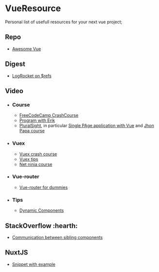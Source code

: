 # VueResource

Personal list of usefull resources for your next vue project;

## Repo


  - [Awesome Vue](https://github.com/vuejs/awesome-vue)

## Digest

  - [LogRocket on $refs](https://blog.logrocket.com/how-to-use-refs-to-access-your-application-dom-in-vue-js/)



## Video

- ### Course
  - [FreeCodeCamp CrashCourse](https://www.youtube.com/watch?v=4deVCNJq3qc&t=6451s)
  - [Program with Erik](https://www.youtube.com/channel/UCshZ3rdoCLjDYuTR_RBubzw)
  - [PluralSight](https://www.pluralsight.com/), in particular [Single PAge application with Vue](https://app.pluralsight.com/library/courses/vue-js-single-page-applications/table-of-contents) and [Jhon Papa course](https://app.pluralsight.com/library/courses/vue-getting-started/table-of-contents)
  
- ### Vuex
  - [Vuex crash course](https://www.youtube.com/watch?v=5lVQgZzLMHc&t=1896s)
  - [Vuex tips](https://www.youtube.com/watch?v=aiZvqNkKPyY&t=340s)
  - [Net ninja course](https://www.youtube.com/watch?v=BGAu__J4xoc)
  
- ### Vue-router
  - [Vue-router for dummies](https://www.youtube.com/watch?v=-uCUCmrNgeo&t=1036s)
  
- ### Tips  
  - [Dynamic Components](https://www.youtube.com/watch?v=csTfQU_9HmI&t=303s)
  
## StackOverflow :hearth:
  - [Communication between sibling components](https://stackoverflow.com/questions/38616167/communication-between-sibling-components-in-vue-js-2-0/47004242#47004242)

## NuxtJS

  - [Snippet with example](https://github.com/overscore-media/nuxt-toolkit)

